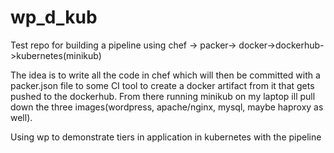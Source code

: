 # wp_d_kub
Test repo for building a pipeline using chef -> packer-> docker->dockerhub->kubernetes(minikub)

The idea is to write all the code in chef which will then be committed with a
packer.json file to some CI tool to create a docker artifact from it that gets pushed
to the dockerhub. From there running minikub on my laptop ill pull down the three
images(wordpress, apache/nginx, mysql, maybe haproxy as well).

Using wp to demonstrate tiers in application in kubernetes with the pipeline

